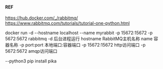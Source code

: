 #### REF
https://hub.docker.com/_/rabbitmq/
https://www.rabbitmq.com/tutorials/tutorial-one-python.html

docker run -d --hostname localhost --name myrabbit -p 15672:15672 -p 5672:5672 rabbitmq
-d 后台进程运行
hostname RabbitMQ主机名称
name 容器名称
-p port:port 本地端口:容器端口
-p 15672:15672 http访问端口
-p 5672:5672 amqp访问端口

--python3
pip install pika
